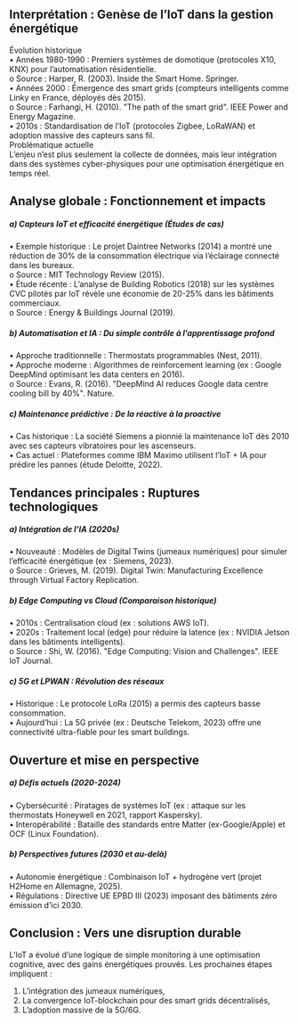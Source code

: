 ## Interprétation : Genèse de l’IoT dans la gestion énergétique
Évolution historique  
•	Années 1980-1990 : Premiers systèmes de domotique (protocoles X10, KNX) pour l’automatisation résidentielle.  
o	Source : Harper, R. (2003). Inside the Smart Home. Springer.  
•	Années 2000 : Émergence des smart grids (compteurs intelligents comme Linky en France, déployés dès 2015).  
o	Source : Farhangi, H. (2010). "The path of the smart grid". IEEE Power and Energy Magazine.  
•	2010s : Standardisation de l’IoT (protocoles Zigbee, LoRaWAN) et adoption massive des capteurs sans fil.  
Problématique actuelle  
L’enjeu n’est plus seulement la collecte de données, mais leur intégration dans des systèmes cyber-physiques pour une optimisation énergétique en temps réel.  

## Analyse globale : Fonctionnement et impacts
##### a) Capteurs IoT et efficacité énergétique (Études de cas)
•	Exemple historique : Le projet Daintree Networks (2014) a montré une réduction de 30% de la consommation électrique via l’éclairage connecté dans les bureaux.  
o	Source : MIT Technology Review (2015).  
•	Étude récente : L’analyse de Building Robotics (2018) sur les systèmes CVC pilotés par IoT révèle une économie de 20-25% dans les bâtiments commerciaux.  
o	Source : Energy & Buildings Journal (2019).  
##### b) Automatisation et IA : Du simple contrôle à l’apprentissage profond
•	Approche traditionnelle : Thermostats programmables (Nest, 2011).  
•	Approche moderne : Algorithmes de reinforcement learning (ex : Google DeepMind optimisant les data centers en 2016).  
o	Source : Evans, R. (2016). "DeepMind AI reduces Google data centre cooling bill by 40%". Nature.  
##### c) Maintenance prédictive : De la réactive à la proactive
•	Cas historique : La société Siemens a pionnié la maintenance IoT dès 2010 avec ses capteurs vibratoires pour les ascenseurs.  
•	Cas actuel : Plateformes comme IBM Maximo utilisent l’IoT + IA pour prédire les pannes (étude Deloitte, 2022).  

## Tendances principales : Ruptures technologiques
##### a) Intégration de l’IA (2020s)
•	Nouveauté : Modèles de Digital Twins (jumeaux numériques) pour simuler l’efficacité énergétique (ex : Siemens, 2023).  
o	Source : Grieves, M. (2019). Digital Twin: Manufacturing Excellence through Virtual Factory Replication.  
##### b) Edge Computing vs Cloud (Comparaison historique)
•	2010s : Centralisation cloud (ex : solutions AWS IoT).  
•	2020s : Traitement local (edge) pour réduire la latence (ex : NVIDIA Jetson dans les bâtiments intelligents).  
o	Source : Shi, W. (2016). "Edge Computing: Vision and Challenges". IEEE IoT Journal.  
##### c) 5G et LPWAN : Révolution des réseaux
•	Historique : Le protocole LoRa (2015) a permis des capteurs basse consommation.  
•	Aujourd’hui : La 5G privée (ex : Deutsche Telekom, 2023) offre une connectivité ultra-fiable pour les smart buildings.  



## Ouverture et mise en perspective
##### a) Défis actuels (2020-2024)
•	Cybersécurité : Piratages de systèmes IoT (ex : attaque sur les thermostats Honeywell en 2021, rapport Kaspersky).  
•	Interopérabilité : Bataille des standards entre Matter (ex-Google/Apple) et OCF (Linux Foundation).  
##### b) Perspectives futures (2030 et au-delà)
•	Autonomie énergétique : Combinaison IoT + hydrogène vert (projet H2Home en Allemagne, 2025).  
•	Régulations : Directive UE EPBD III (2023) imposant des bâtiments zéro émission d’ici 2030.  


## Conclusion : Vers une disruption durable
L’IoT a évolué d’une logique de simple monitoring à une optimisation cognitive, avec des gains énergétiques prouvés. Les prochaines étapes impliquent :  
1.	L’intégration des jumeaux numériques,  
2.	La convergence IoT-blockchain pour des smart grids décentralisés,  
3.	L’adoption massive de la 5G/6G.  


